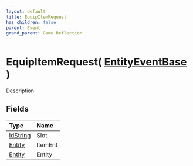 ```yaml
---
layout: default
title: EquipItemRequest
has_children: false
parent: Event
grand_parent: Game Reflection
---
```

# EquipItemRequest( [ EntityEventBase ](/riftbreaker-wiki/docs/game-reflection/events/entity_event_base/) )
Description 

## Fields

| Type | Name |
|:----------|:--------------|
| [IdString](/riftbreaker-wiki/docs/game-reflection/components/id_string/) | Slot |
| [Entity](/riftbreaker-wiki/docs/game-reflection/classes/entity/) | ItemEnt |
| [Entity](/riftbreaker-wiki/docs/game-reflection/classes/entity/) | Entity |

